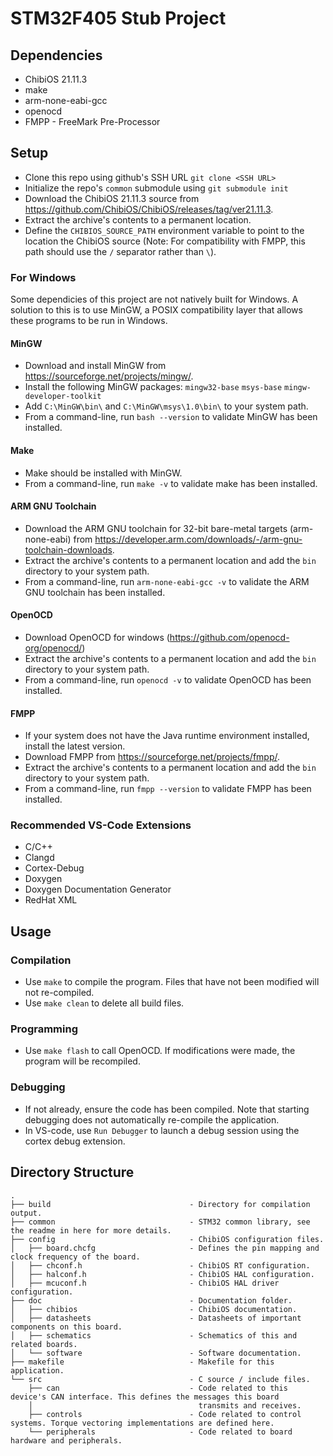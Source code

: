 # STM32F405 Stub Project
## Dependencies
- ChibiOS 21.11.3
- make
- arm-none-eabi-gcc
- openocd
- FMPP - FreeMark Pre-Processor

## Setup
- Clone this repo using github's SSH URL ```git clone <SSH URL>```
- Initialize the repo's ```common``` submodule using ```git submodule init```
- Download the ChibiOS 21.11.3 source from https://github.com/ChibiOS/ChibiOS/releases/tag/ver21.11.3.
- Extract the archive's contents to a permanent location.
- Define the ```CHIBIOS_SOURCE_PATH``` environment variable to point to the location the ChibiOS source (Note: For compatibility with FMPP, this path should use the ```/``` separator rather than ```\```).

### For Windows
Some dependicies of this project are not natively built for Windows. A solution to this is to use MinGW, a POSIX compatibility layer that allows these programs to be run in Windows.

#### MinGW
- Download and install MinGW from https://sourceforge.net/projects/mingw/.
- Install the following MinGW packages:
	```mingw32-base```
	```msys-base```
	```mingw-developer-toolkit```
- Add ```C:\MinGW\bin\``` and ```C:\MinGW\msys\1.0\bin\``` to your system path.
- From a command-line, run ```bash --version``` to validate MinGW has been installed.

#### Make
- Make should be installed with MinGW.
- From a command-line, run ```make -v``` to validate make has been installed.

#### ARM GNU Toolchain
- Download the ARM GNU toolchain for 32-bit bare-metal targets (arm-none-eabi) from https://developer.arm.com/downloads/-/arm-gnu-toolchain-downloads.
- Extract the archive's contents to a permanent location and add the ```bin``` directory to your system path.
- From a command-line, run ```arm-none-eabi-gcc -v``` to validate the ARM GNU toolchain has been installed.

#### OpenOCD
- Download OpenOCD for windows (https://github.com/openocd-org/openocd/)
- Extract the archive's contents to a permanent location and add the ```bin``` directory to your system path.
- From a command-line, run ```openocd -v``` to validate OpenOCD has been installed.

#### FMPP
- If your system does not have the Java runtime environment installed, install the latest version.
- Download FMPP from https://sourceforge.net/projects/fmpp/.
- Extract the archive's contents to a permanent location and add the ```bin``` directory to your system path.
- From a command-line, run ```fmpp --version``` to validate FMPP has been installed.

### Recommended VS-Code Extensions
- C/C++
- Clangd
- Cortex-Debug
- Doxygen
- Doxygen Documentation Generator
- RedHat XML

## Usage
### Compilation
- Use ```make``` to compile the program. Files that have not been modified will not re-compiled.
- Use ```make clean``` to delete all build files.

### Programming
- Use ```make flash``` to call OpenOCD. If modifications were made, the program will be recompiled.

### Debugging
- If not already, ensure the code has been compiled. Note that starting debugging does not automatically re-compile the application.
- In VS-code, use ```Run Debugger``` to launch a debug session using the cortex debug extension.

## Directory Structure
```
.
├── build                               - Directory for compilation output.
├── common                              - STM32 common library, see the readme in here for more details.
├── config                              - ChibiOS configuration files.
│   ├── board.chcfg                     - Defines the pin mapping and clock frequency of the board.
│   ├── chconf.h                        - ChibiOS RT configuration.
│   ├── halconf.h                       - ChibiOS HAL configuration.
│   ├── mcuconf.h                       - ChibiOS HAL driver configuration.
├── doc                                 - Documentation folder.
│   ├── chibios                         - ChibiOS documentation.
│   ├── datasheets                      - Datasheets of important components on this board.
│   ├── schematics                      - Schematics of this and related boards.
│   └── software                        - Software documentation.
├── makefile                            - Makefile for this application.
└── src                                 - C source / include files.
    ├── can                             - Code related to this device's CAN interface. This defines the messages this board
    │                                     transmits and receives.
    ├── controls                        - Code related to control systems. Torque vectoring implementations are defined here.
    └── peripherals                     - Code related to board hardware and peripherals.
```